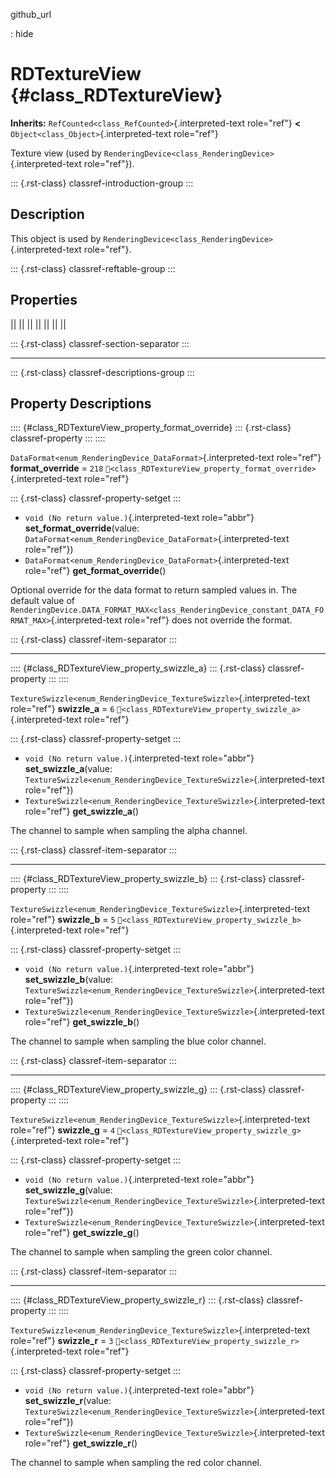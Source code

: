 github_url

:   hide

# RDTextureView {#class_RDTextureView}

**Inherits:** `RefCounted<class_RefCounted>`{.interpreted-text
role="ref"} **\<** `Object<class_Object>`{.interpreted-text role="ref"}

Texture view (used by
`RenderingDevice<class_RenderingDevice>`{.interpreted-text role="ref"}).

::: {.rst-class}
classref-introduction-group
:::

## Description

This object is used by
`RenderingDevice<class_RenderingDevice>`{.interpreted-text role="ref"}.

::: {.rst-class}
classref-reftable-group
:::

## Properties

||
||
||
||
||
||
||

::: {.rst-class}
classref-section-separator
:::

------------------------------------------------------------------------

::: {.rst-class}
classref-descriptions-group
:::

## Property Descriptions

:::: {#class_RDTextureView_property_format_override}
::: {.rst-class}
classref-property
:::
::::

`DataFormat<enum_RenderingDevice_DataFormat>`{.interpreted-text
role="ref"} **format_override** = `218`
`🔗<class_RDTextureView_property_format_override>`{.interpreted-text
role="ref"}

::: {.rst-class}
classref-property-setget
:::

- `void (No return value.)`{.interpreted-text role="abbr"}
  **set_format_override**(value:
  `DataFormat<enum_RenderingDevice_DataFormat>`{.interpreted-text
  role="ref"})
- `DataFormat<enum_RenderingDevice_DataFormat>`{.interpreted-text
  role="ref"} **get_format_override**()

Optional override for the data format to return sampled values in. The
default value of
`RenderingDevice.DATA_FORMAT_MAX<class_RenderingDevice_constant_DATA_FORMAT_MAX>`{.interpreted-text
role="ref"} does not override the format.

::: {.rst-class}
classref-item-separator
:::

------------------------------------------------------------------------

:::: {#class_RDTextureView_property_swizzle_a}
::: {.rst-class}
classref-property
:::
::::

`TextureSwizzle<enum_RenderingDevice_TextureSwizzle>`{.interpreted-text
role="ref"} **swizzle_a** = `6`
`🔗<class_RDTextureView_property_swizzle_a>`{.interpreted-text
role="ref"}

::: {.rst-class}
classref-property-setget
:::

- `void (No return value.)`{.interpreted-text role="abbr"}
  **set_swizzle_a**(value:
  `TextureSwizzle<enum_RenderingDevice_TextureSwizzle>`{.interpreted-text
  role="ref"})
- `TextureSwizzle<enum_RenderingDevice_TextureSwizzle>`{.interpreted-text
  role="ref"} **get_swizzle_a**()

The channel to sample when sampling the alpha channel.

::: {.rst-class}
classref-item-separator
:::

------------------------------------------------------------------------

:::: {#class_RDTextureView_property_swizzle_b}
::: {.rst-class}
classref-property
:::
::::

`TextureSwizzle<enum_RenderingDevice_TextureSwizzle>`{.interpreted-text
role="ref"} **swizzle_b** = `5`
`🔗<class_RDTextureView_property_swizzle_b>`{.interpreted-text
role="ref"}

::: {.rst-class}
classref-property-setget
:::

- `void (No return value.)`{.interpreted-text role="abbr"}
  **set_swizzle_b**(value:
  `TextureSwizzle<enum_RenderingDevice_TextureSwizzle>`{.interpreted-text
  role="ref"})
- `TextureSwizzle<enum_RenderingDevice_TextureSwizzle>`{.interpreted-text
  role="ref"} **get_swizzle_b**()

The channel to sample when sampling the blue color channel.

::: {.rst-class}
classref-item-separator
:::

------------------------------------------------------------------------

:::: {#class_RDTextureView_property_swizzle_g}
::: {.rst-class}
classref-property
:::
::::

`TextureSwizzle<enum_RenderingDevice_TextureSwizzle>`{.interpreted-text
role="ref"} **swizzle_g** = `4`
`🔗<class_RDTextureView_property_swizzle_g>`{.interpreted-text
role="ref"}

::: {.rst-class}
classref-property-setget
:::

- `void (No return value.)`{.interpreted-text role="abbr"}
  **set_swizzle_g**(value:
  `TextureSwizzle<enum_RenderingDevice_TextureSwizzle>`{.interpreted-text
  role="ref"})
- `TextureSwizzle<enum_RenderingDevice_TextureSwizzle>`{.interpreted-text
  role="ref"} **get_swizzle_g**()

The channel to sample when sampling the green color channel.

::: {.rst-class}
classref-item-separator
:::

------------------------------------------------------------------------

:::: {#class_RDTextureView_property_swizzle_r}
::: {.rst-class}
classref-property
:::
::::

`TextureSwizzle<enum_RenderingDevice_TextureSwizzle>`{.interpreted-text
role="ref"} **swizzle_r** = `3`
`🔗<class_RDTextureView_property_swizzle_r>`{.interpreted-text
role="ref"}

::: {.rst-class}
classref-property-setget
:::

- `void (No return value.)`{.interpreted-text role="abbr"}
  **set_swizzle_r**(value:
  `TextureSwizzle<enum_RenderingDevice_TextureSwizzle>`{.interpreted-text
  role="ref"})
- `TextureSwizzle<enum_RenderingDevice_TextureSwizzle>`{.interpreted-text
  role="ref"} **get_swizzle_r**()

The channel to sample when sampling the red color channel.
